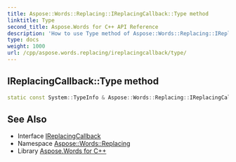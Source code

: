 ```yaml
---
title: Aspose::Words::Replacing::IReplacingCallback::Type method
linktitle: Type
second_title: Aspose.Words for C++ API Reference
description: 'How to use Type method of Aspose::Words::Replacing::IReplacingCallback class in C++.'
type: docs
weight: 1000
url: /cpp/aspose.words.replacing/ireplacingcallback/type/
---
```

## IReplacingCallback::Type method




```cpp
static const System::TypeInfo & Aspose::Words::Replacing::IReplacingCallback::Type()
```

## See Also

* Interface [IReplacingCallback](../)
* Namespace [Aspose::Words::Replacing](../../)
* Library [Aspose.Words for C++](../../../)
